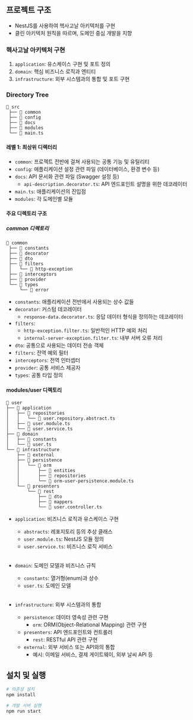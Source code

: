 ## 프로젝트 구조
- NestJS를 사용하여 헥사고날 아키텍처를 구현
- 클린 아키텍처 원칙을 따르며, 도메인 중심 개발을 지향 

### 헥사고날 아키텍처 구현
1. `application`: 유스케이스 구현 및 포트 정의
2. `domain`: 핵심 비즈니스 로직과 엔티티
3. `infrastructure`: 외부 시스템과의 통합 및 포트 구현

<h3>Directory Tree</h3><p>

```plaintext
📁 src
 ├── 📁 common
 ├── 📁 config
 ├── 📁 docs
 ├── 📁 modules
 └── 📄 main.ts
```
<h4> 레벨 1: 최상위 디렉터리 </h4>

- `common`: 프로젝트 전반에 걸쳐 사용되는 공통 기능 및 유틸리티
- `config`: 애플리케이션 설정 관련 파일 (데이터베이스, 환경 변수 등)
- `docs`: API 문서화 관련 파일 (Swagger 설정 등)
  - `api-description.decorator.ts`: API 엔드포인트 설명을 위한 데코레이터
- `main.ts`: 애플리케이션의 진입점
- `modules`: 각 도메인별 모듈



<h4> 주요 디렉토리 구조 </h4>
<h5> common 디렉토리 </h5>

```plaintext
📁 common
 ├── 📁 constants
 ├── 📁 decorator
 ├── 📁 dto
 ├── 📁 filters
 │   └── 📁 http-exception
 ├── 📁 interceptors
 ├── 📁 provider
 └── 📁 types
     └── 📁 error
```

- `constants`: 애플리케이션 전반에서 사용되는 상수 값들
- `decorator`: 커스텀 데코레이터
  - `response-data.decorator.ts`: 응답 데이터 형식을 정의하는 데코레이터
- `filters`:
  - `http-exception.filter.ts`: 일반적인 HTTP 예외 처리
  - `internal-server-exception.filter.ts`: 내부 서버 오류 처리
- `dto`: 공통으로 사용되는 데이터 전송 객체
- `filters`: 전역 예외 필터
- `interceptors`: 전역 인터셉터
- `provider`: 공통 서비스 제공자
- `types`: 공통 타입 정의

#### modules/user 디렉토리
```plaintext
📁 user
├── 📁 application
│   ├── 📁 repositories
│   │   └── 📄 user.repository.abstract.ts
│   ├── 📄 user.module.ts
│   └── 📄 user.service.ts
├── 📁 domain
│   ├── 📁 constants
│   └── 📄 user.ts
└── 📁 infrastructure
    ├── 📁 external
    ├── 📁 persistence
    │   └── 📁 orm
    │       ├── 📁 entities
    │       ├── 📁 repositories
    │       └── 📄 orm-user-persistence.module.ts
    └── 📁 presenters
        └── 📁 rest
            ├── 📁 dto
            ├── 📁 mappers
            └── 📄 user.controller.ts
```

- `application`: 비즈니스 로직과 유스케이스 구현
  - `abstracts`: 레포지토리 등의 추상 클래스
  - `user.module.ts`: NestJS 모듈 정의
  - `user.service.ts`: 비즈니스 로직 서비스
  <br>
- `domain`: 도메인 모델과 비즈니스 규칙
  - `constants`: 열거형(enum)과 상수
  <!-- - `events`: 도메인 이벤트 -->
  - `user.ts`: 도메인 모델
   <br>

- `infrastructure`: 외부 시스템과의 통합
  - `persistence`: 데이터 영속성 관련 구현
    - `orm`: ORM(Object-Relational Mapping) 관련 구현 
  - `presenters`: API 엔드포인트와 컨트롤러
    - `rest`: RESTful API 관련 구현
  - `external`: 외부 서비스 또는 API와의 통합
    - 예시: 이메일 서비스, 결제 게이트웨이, 외부 날씨 API 등


## 설치 및 실행
```bash
# 의존성 설치
npm install

# 개발 서버 실행
npm run start
```